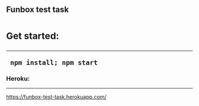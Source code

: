 <b><h2>Funbox test task<h2></b> 

<b><h3>Get started:</h3><hr></hr></b>
<code>
npm install;
npm start
</code>

<b><h3>Heroku:</h3><hr></hr></b>
https://funbox-test-task.herokuapp.com/
